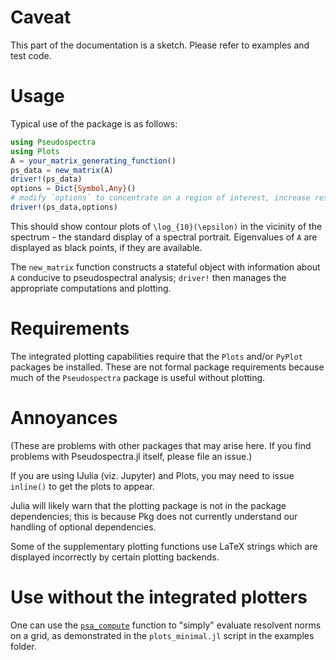 # Caveat
This part of the documentation is a sketch. Please refer to examples
and test code.

# Usage

Typical use of the package is as follows:

```julia
using Pseudospectra
using Plots
A = your_matrix_generating_function()
ps_data = new_matrix(A)
driver!(ps_data)
options = Dict{Symbol,Any}()
# modify `options` to concentrate on a region of interest, increase resolution, etc.
driver!(ps_data,options)
```

This should show contour plots of ``\log_{10}(\epsilon)`` in the
vicinity of the spectrum - the standard display of a spectral
portrait. Eigenvalues of `A` are displayed as black points, if they
are available.

The `new_matrix` function constructs a stateful object with information
about `A` conducive to pseudospectral analysis; `driver!` then manages
the appropriate computations and plotting.


# Requirements

The integrated plotting capabilities require that the `Plots` and/or
`PyPlot` packages be installed. These are not formal package
requirements because much of the `Pseudospectra` package is useful
without plotting.

# Annoyances

(These are problems with other packages that may arise here.  If you
find problems with Pseudospectra.jl itself, please file an issue.)

If you are using IJulia (viz. Jupyter) and Plots, you may need to
issue `inline()` to get the plots to appear.

Julia will likely warn that the plotting package is not in the
package dependencies; this is because Pkg does not currently understand
our handling of optional dependencies.

Some of the supplementary plotting functions use LaTeX strings which
are displayed incorrectly by certain plotting backends.

# Use without the integrated plotters

One can use the [`psa_compute`](@ref) function to "simply" evaluate
resolvent norms on a grid, as demonstrated in the `plots_minimal.jl`
script in the examples folder.
